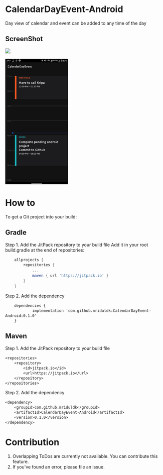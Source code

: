 # CalendarDayEvent-Android
Day view of calendar and event can be added to any time of the day

## ScreenShot
[![](https://jitpack.io/v/mriduldk/CalendarDayEvent-Android.svg)](https://jitpack.io/#mriduldk/CalendarDayEvent-Android)

<a><img src="./image/Screenshot.png" width="200"></a>

# How to
To get a Git project into your build:

## Gradle
Step 1. Add the JitPack repository to your build file
Add it in your root build.gradle at the end of repositories:
````gradle
	allprojects {
		repositories {
			...
			maven { url 'https://jitpack.io' }
		}
	}
````
Step 2. Add the dependency
````Gradle
	dependencies {
	        implementation 'com.github.mriduldk:CalendarDayEvent-Android:0.1.0'
	}
````

## Maven
Step 1. Add the JitPack repository to your build file

	<repositories>
		<repository>
		    <id>jitpack.io</id>
		    <url>https://jitpack.io</url>
		</repository>
	</repositories>


Step 2. Add the dependency

	<dependency>
	    <groupId>com.github.mriduldk</groupId>
	    <artifactId>CalendarDayEvent-Android</artifactId>
	    <version>0.1.0</version>
	</dependency>
  
  
# Contribution
1. Overlapping ToDos are currently not available. You can contribute this feature.
2. If you've found an error, please file an issue.
